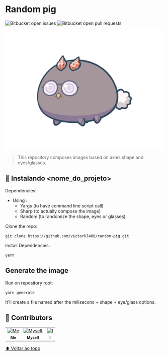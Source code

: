 # Random pig



![Bitbucket open issues](https://img.shields.io/bitbucket/issues/iuricode/README-template?style=for-the-badge)
![Bitbucket open pull requests](https://img.shields.io/bitbucket/pr-raw/iuricode/README-template?style=for-the-badge)

<img src="150-brownBase-glass.png" alt="A Composed one">

> This repository composes images based on axies shape and eyes/glasses.





## 🚀 Instalando <nome_do_projeto>

Dependencies:
<!---Estes são apenas requisitos de exemplo. Adicionar, duplicar ou remover conforme necessário--->
* Using :
    - Yargs (to have command line script call)
    - Sharp (to actually compose the image)
    - Random (to randomize the shape, eyes or glasses)



Clone the repo:
```
git clone https://github.com/victorkl400/random-pig.git
```

Install Dependencies:
```
yarn
```

## Generate the image

Run on repository root:

```
yarn generate
```

It'll create a file named after the milisecons + shape + eye/glass options.


## 🤝 Contributors


<table>
  <tr>
    <td align="center">
      <a href="#">
        <img src="https://avatars.githubusercontent.com/u/30088769?s=400&u=6c79c5f50d19d314033dcb8300a3b2c2020099e5&v=4" width="100px;" alt="Me"/><br>
        <sub>
          <b>Me</b>
        </sub>
      </a>
    </td>
    <td align="center">
      <a href="#">
        <img src="https://avatars.githubusercontent.com/u/30088769?s=400&u=6c79c5f50d19d314033dcb8300a3b2c2020099e5&v=4" width="100px;" alt="Myself"/><br>
        <sub>
          <b>Myself</b>
        </sub>
      </a>
    </td>
    <td align="center">
      <a href="#">
        <img src="https://avatars.githubusercontent.com/u/30088769?s=400&u=6c79c5f50d19d314033dcb8300a3b2c2020099e5&v=4" width="100px;" alt="I"/><br>
        <sub>
          <b>I</b>
        </sub>
      </a>
    </td>
  </tr>
</table>

[⬆ Voltar ao topo](#random-pig)<br>